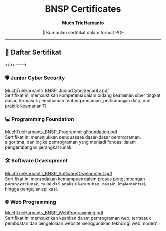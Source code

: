 

<div align="center">
	<h1>BNSP Certificates</h1>
	<p><b>Much Trie Harnanto</b></p>
	<p>📄 Kumpulan sertifikat dalam format PDF</p>
</div>

---

## 📜 Daftar Sertifikat
</n+--->
### 🛡️ Junior Cyber Security
<a href="MuchTrieHarnanto_BNSP_JuniorCyberSecurity.pdf">MuchTrieHarnanto_BNSP_JuniorCyberSecurity.pdf</a>
<br>
Sertifikat ini membuktikan kompetensi dalam bidang keamanan siber tingkat dasar, termasuk pemahaman tentang ancaman, perlindungan data, dan praktik keamanan TI.

### 💻 Programming Foundation
<a href="MuchTrieHarnanto_BNSP_ProgrammingFoundation.pdf">MuchTrieHarnanto_BNSP_ProgrammingFoundation.pdf</a>
<br>
Sertifikat ini menunjukkan penguasaan dasar-dasar pemrograman, algoritma, dan logika pemrograman yang menjadi fondasi dalam pengembangan perangkat lunak.

### 🛠️ Software Development
<a href="MuchTrieHarnanto_BNSP_SoftwareDevelopment.pdf">MuchTrieHarnanto_BNSP_SoftwareDevelopment.pdf</a>
<br>
Sertifikat ini menandakan kemampuan dalam proses pengembangan perangkat lunak, mulai dari analisis kebutuhan, desain, implementasi, hingga pengujian aplikasi.

### 🌐 Web Programming
<a href="MuchTrieHarnanto_BNSP_WebProgramming.pdf">MuchTrieHarnanto_BNSP_WebProgramming.pdf</a>
<br>
Sertifikat ini membuktikan keahlian dalam pemrograman web, termasuk pembuatan dan pengelolaan website menggunakan teknologi web modern.
</div>
